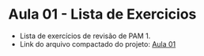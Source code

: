 # Aula 01 - Lista de Exercicios
- Lista de exercícios de revisão de PAM 1.
- Link do arquivo compactado do projeto: <a href="https://github.com/stxrkwas/PAM-II/tree/fe97a86287f01e3a84ea7f9b3934663f02e80c02/Aula%2001">Aula 01</a>
